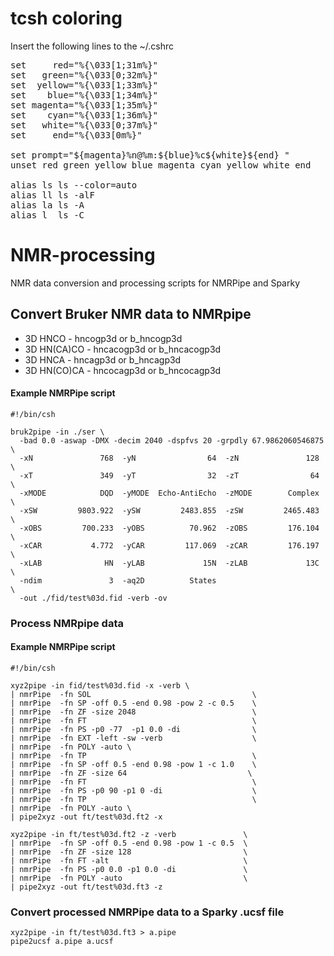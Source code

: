 # tcsh coloring
Insert the following lines to the ~/.cshrc 
<pre>
set     red="%{\033[1;31m%}"
set   green="%{\033[0;32m%}"
set  yellow="%{\033[1;33m%}"
set    blue="%{\033[1;34m%}"
set magenta="%{\033[1;35m%}"
set    cyan="%{\033[1;36m%}"
set   white="%{\033[0;37m%}"
set     end="%{\033[0m%}" 

set prompt="${magenta}%n@%m:${blue}%c${white}${end} "
unset red green yellow blue magenta cyan yellow white end

alias ls ls --color=auto
alias ll ls -alF
alias la ls -A
alias l  ls -C
</pre>

# NMR-processing
NMR data conversion and processing scripts for NMRPipe and Sparky

## Convert Bruker NMR data to NMRpipe

  * 3D HNCO - hncogp3d or b_hncogp3d
  * 3D HN(CA)CO - hncacogp3d or b_hncacogp3d
  * 3D HNCA - hncagp3d or b_hncagp3d
  * 3D HN(CO)CA - hncocagp3d or b_hncocagp3d

#### Example NMRPipe script
```
#!/bin/csh

bruk2pipe -in ./ser \
  -bad 0.0 -aswap -DMX -decim 2040 -dspfvs 20 -grpdly 67.9862060546875  \
  -xN               768  -yN                64  -zN               128  \
  -xT               349  -yT                32  -zT                64  \
  -xMODE            DQD  -yMODE  Echo-AntiEcho  -zMODE        Complex  \
  -xSW         9803.922  -ySW         2483.855  -zSW         2465.483  \
  -xOBS         700.233  -yOBS          70.962  -zOBS         176.104  \
  -xCAR           4.772  -yCAR         117.069  -zCAR         176.197  \
  -xLAB              HN  -yLAB             15N  -zLAB             13C  \
  -ndim               3  -aq2D          States                         \
  -out ./fid/test%03d.fid -verb -ov
```
### Process NMRpipe data

#### Example NMRPipe script
```
#!/bin/csh

xyz2pipe -in fid/test%03d.fid -x -verb \
| nmrPipe  -fn SOL                                    \
| nmrPipe  -fn SP -off 0.5 -end 0.98 -pow 2 -c 0.5    \
| nmrPipe  -fn ZF -size 2048                          \
| nmrPipe  -fn FT                                     \
| nmrPipe  -fn PS -p0 -77  -p1 0.0 -di                \
| nmrPipe  -fn EXT -left -sw -verb                    \
| nmrPipe  -fn POLY -auto \
| nmrPipe  -fn TP                                     \
| nmrPipe  -fn SP -off 0.5 -end 0.98 -pow 1 -c 1.0    \
| nmrPipe  -fn ZF -size 64                           \
| nmrPipe  -fn FT                                     \
| nmrPipe  -fn PS -p0 90 -p1 0 -di                    \
| nmrPipe  -fn TP                                     \
| nmrPipe  -fn POLY -auto \
| pipe2xyz -out ft/test%03d.ft2 -x

xyz2pipe -in ft/test%03d.ft2 -z -verb               \
| nmrPipe  -fn SP -off 0.5 -end 0.98 -pow 1 -c 0.5  \
| nmrPipe  -fn ZF -size 128                         \
| nmrPipe  -fn FT -alt                              \
| nmrPipe  -fn PS -p0 0.0 -p1 0.0 -di               \
| nmrPipe  -fn POLY -auto                           \
| pipe2xyz -out ft/test%03d.ft3 -z
```

### Convert processed NMRPipe data to a Sparky .ucsf file

```
xyz2pipe -in ft/test%03d.ft3 > a.pipe
pipe2ucsf a.pipe a.ucsf
```
